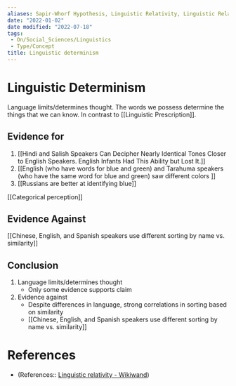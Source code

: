```yaml
---
aliases: Sapir-Whorf Hypothesis, Linguistic Relativity, Linguistic Relativism
date: "2022-01-02"
date modified: "2022-07-18"
tags:
 - On/Social_Sciences/Linguistics
 - Type/Concept
title: Linguistic determinism
---
```


# Linguistic Determinism
Language limits/determines thought. The words we possess determine the things that we can know. In contrast to [[Linguistic Prescription]].

## Evidence for
1. [[Hindi and Salish Speakers Can Decipher Nearly Identical Tones Closer to English Speakers. English Infants Had This Ability but Lost It.]]
2. [[English (who have words for blue and green) and Tarahuma speakers (who have the same word for blue and green) saw different colors ]]
3. [[Russians are better at identifying blue]]

[[Categorical perception]]

## Evidence Against
[[Chinese, English, and Spanish speakers use different sorting by name vs. similarity]]

## Conclusion
1. Language limits/determines thought
	- Only some evidence supports claim
2. Evidence against
	- Despite differences in language, strong correlations in sorting based on similarity
	- [[Chinese, English, and Spanish speakers use different sorting by name vs. similarity]]
# References
- (References:: [Linguistic relativity - Wikiwand](https://www.wikiwand.com/en/Linguistic_relativity))
